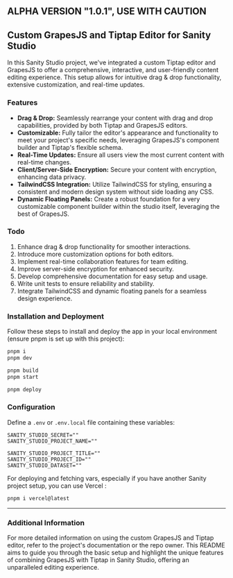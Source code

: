 ## ALPHA VERSION "1.0.1", USE WITH CAUTION

## Custom GrapesJS and Tiptap Editor for Sanity Studio

In this Sanity Studio project, we've integrated a custom Tiptap editor and GrapesJS to offer a comprehensive, interactive, and user-friendly content editing experience. This setup allows for intuitive drag & drop functionality, extensive customization, and real-time updates.

### Features

- **Drag & Drop:** Seamlessly rearrange your content with drag and drop capabilities, provided by both Tiptap and GrapesJS editors.
- **Customizable:** Fully tailor the editor's appearance and functionality to meet your project's specific needs, leveraging GrapesJS's component builder and Tiptap's flexible schema.
- **Real-Time Updates:** Ensure all users view the most current content with real-time changes.
- **Client/Server-Side Encryption:** Secure your content with encryption, enhancing data privacy.
- **TailwindCSS Integration:** Utilize TailwindCSS for styling, ensuring a consistent and modern design system without side loading any CSS.
- **Dynamic Floating Panels:** Create a robust foundation for a very customizable component builder within the studio itself, leveraging the best of GrapesJS.

### Todo

1. Enhance drag & drop functionality for smoother interactions.
2. Introduce more customization options for both editors.
3. Implement real-time collaboration features for team editing.
4. Improve server-side encryption for enhanced security.
5. Develop comprehensive documentation for easy setup and usage.
6. Write unit tests to ensure reliability and stability.
7. Integrate TailwindCSS and dynamic floating panels for a seamless design experience.

### Installation and Deployment

Follow these steps to install and deploy the app in your local environment (ensure pnpm is set up with this project):

```zsh
pnpm i
pnpm dev

pnpm build
pnpm start

pnpm deploy
```

### Configuration

Define a `.env` or `.env.local` file containing these variables:

```plaintext
SANITY_STUDIO_SECRET=""
SANITY_STUDIO_PROJECT_NAME=""

SANITY_STUDIO_PROJECT_TITLE=""
SANITY_STUDIO_PROJECT_ID=""
SANITY_STUDIO_DATASET=""
```

For deploying and fetching vars, especially if you have another Sanity project setup, you can use Vercel :

```zsh
pnpm i vercel@latest
```

---

### Additional Information

For more detailed information on using the custom GrapesJS and Tiptap editor, refer to the project's documentation or the repo owner. This README aims to guide you through the basic setup and highlight the unique features of combining GrapesJS with Tiptap in Sanity Studio, offering an unparalleled editing experience.
